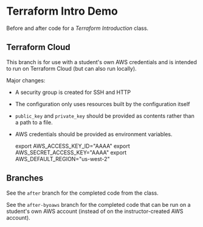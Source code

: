 # Terraform Intro Demo

Before and after code for a _Terraform Introduction_ class.

## Terraform Cloud

This branch is for use with a student's own AWS credentials and is intended to run on Terraform Cloud (but can also run locally).

Major changes:

- A security group is created for SSH and HTTP
- The configuration only uses resources built by the configuration itself
- `public_key` and `private_key` should be provided as contents rather than a path to a file.
- AWS credentials should be provided as environment variables.

    export AWS_ACCESS_KEY_ID="AAAA"
    export AWS_SECRET_ACCESS_KEY="AAAA"
    export AWS_DEFAULT_REGION="us-west-2"
    
## Branches

See the `after` branch for the completed code from the class.

See the `after-byoaws` branch for the completed code that can be run on a student's own AWS account (instead of on the instructor-created AWS account).

